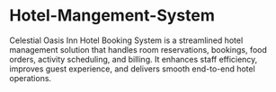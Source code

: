 # Hotel-Mangement-System
Celestial Oasis Inn Hotel Booking System is a streamlined hotel management solution that handles room reservations, bookings, food orders, activity scheduling, and billing. It enhances staff efficiency, improves guest experience, and delivers smooth end-to-end hotel operations.
